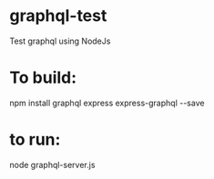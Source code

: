 # graphql-test
Test graphql using NodeJs

# To build: 
npm install graphql express express-graphql --save  
  
# to run:  
node graphql-server.js  
